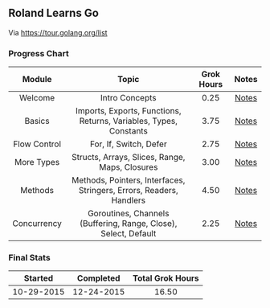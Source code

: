 ## Roland Learns Go
Via https://tour.golang.org/list

### Progress Chart
| Module | Topic | Grok Hours | Notes |
|:------:|:-----:|:----------:|:-----:|
| Welcome | Intro Concepts | 0.25 | [Notes](00%20-%20Welcome) |
| Basics | Imports, Exports, Functions, Returns, Variables, Types, Constants | 3.75 | [Notes](01%20-%20Basics) |
| Flow Control | For, If, Switch, Defer | 2.75 | [Notes](02%20-%20Flow%20Control) |
| More Types | Structs, Arrays, Slices, Range, Maps, Closures | 3.00 | [Notes](03%20-%20More%20Types) |
| Methods | Methods, Pointers, Interfaces, Stringers, Errors, Readers, Handlers | 4.50 | [Notes](04%20-%20Methods) |
| Concurrency | Goroutines, Channels (Buffering, Range, Close), Select, Default | 2.25 | [Notes](05%20-%20Concurrency) |

### Final Stats
| Started | Completed | Total Grok Hours |
|:-------:|:---------:|:----------------:|
| 10-29-2015 | 12-24-2015 | 16.50 |
